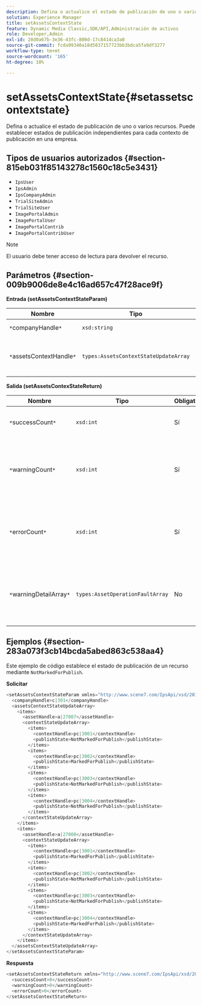 ```yaml
---
description: Defina o actualice el estado de publicación de uno o varios recursos. Puede establecer estados de publicación independientes para cada contexto de publicación en una empresa.
solution: Experience Manager
title: setAssetsContextState
feature: Dynamic Media Classic,SDK/API,Administración de activos
role: Developer,Admin
exl-id: 28d0a67b-3e36-43fc-800d-17c841dca3a0
source-git-commit: fcda99340a18d5037157723bb3bdca5fa9df3277
workflow-type: tm+mt
source-wordcount: '165'
ht-degree: 10%

---
```


# setAssetsContextState{#setassetscontextstate}

Defina o actualice el estado de publicación de uno o varios recursos. Puede establecer estados de publicación independientes para cada contexto de publicación en una empresa.

## Tipos de usuarios autorizados {#section-815eb031f85143278c1560c18c5e3431}

* `IpsUser`
* `IpsAdmin`
* `IpsCompanyAdmin`
* `TrialSiteAdmin`
* `TrialSiteUser`
* `ImagePortalAdmin`
* `ImagePortalUser`
* `ImagePortalContrib`
* `ImagePortalContribUser`

>[!NOTE]
>
>El usuario debe tener acceso de lectura para devolver el recurso.

## Parámetros {#section-009b9006de8e4c16ad657c47f28ace9f}

**Entrada (setAssetsContextStateParam)**

| Nombre | Tipo | Obligatorio | Descripción |
|---|---|---|---|
| `*`companyHandle`*` | `xsd:string` | Sí | Gestionar a la empresa. |
| `*`assetsContextHandle`*` | `types:AssetsContextStateUpdateArray` | Sí | Matriz de recursos y sus nuevos estados de publicación. |

**Salida (setAssetsContexStateReturn)**

| Nombre | Tipo | Obligatorio | Descripción |
|---|---|---|---|
| `*`successCount`*` | `xsd:int` | Sí | El número de recursos modificados correctamente. |
| `*`warningCount`*` | `xsd:int` | Sí | Número de advertencias generadas cuando la operación intentó modificar recursos. |
| `*`errorCount`*` | `xsd:int` | Sí | Número de errores generados cuando la operación intentó modificar recursos. |
| `*`warningDetailArray`*` | `types:AssetOperationFaultArray` | No | Matriz de errores generados por los recursos cuando la operación intentó modificarlos. |

## Ejemplos {#section-283a073f3cb14bcda5abed863c538aa4}

Este ejemplo de código establece el estado de publicación de un recurso mediante `NotMarkedForPublish`.

**Solicitar**

```java
<setAssetsContextStateParam xmlns="http://www.scene7.com/IpsApi/xsd/2011-11-04">
  <companyHandle>c|301</companyHandle>
  <assetsContextStateUpdateArray>
    <items>
      <assetHandle>a|27007</assetHandle>
      <contextStateUpdateArray>
        <items>
          <contextHandle>pc|3001</contextHandle>
          <publishState>NotMarkedForPublish</publishState>
        </items>
        <items>
          <contextHandle>pc|3002</contextHandle>
          <publishState>MarkedForPublish</publishState>
        </items>
        <items>
          <contextHandle>pc|3003</contextHandle>
          <publishState>NotMarkedForPublish</publishState>
        </items>
        <items>
          <contextHandle>pc|3004</contextHandle>
          <publishState>NotMarkedForPublish</publishState>
        </items>
      </contextStateUpdateArray>
    </items>
    <items>
      <assetHandle>a|27008</assetHandle>
      <contextStateUpdateArray>
        <items>
          <contextHandle>pc|3001</contextHandle>
          <publishState>MarkedForPublish</publishState>
        </items>
        <items>
          <contextHandle>pc|3002</contextHandle>
          <publishState>NotMarkedForPublish</publishState>
        </items>
        <items>
          <contextHandle>pc|3003</contextHandle>
          <publishState>NotMarkedForPublish</publishState>
        </items>
        <items>
          <contextHandle>pc|3004</contextHandle>
          <publishState>MarkedForPublish</publishState>
        </items>
      </contextStateUpdateArray>
    </items>
  </assetsContextStateUpdateArray>
</setAssetsContextStateParam>
```

**Respuesta**

```java
<setAssetsContextStateReturn xmlns="http://www.scene7.com/IpsApi/xsd/2011-11-04-beta">
  <successCount>8</successCount>
  <warningCount>0</warningCount>
  <errorCount>0</errorCount>
</setAssetsContextStateReturn>
```
